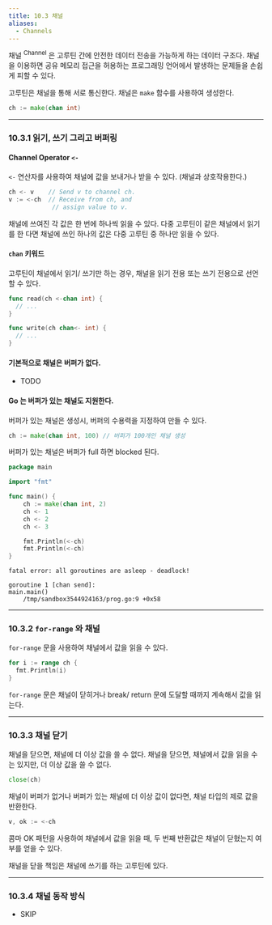 ```yaml
---
title: 10.3 채널
aliases:
  - Channels
---
```


채널 <sup>Channel</sup> 은 고루틴 간에 안전한 데이터 전송을 가능하게 하는 데이터 구조다. 채널을 이용하면 공유 메모리 접근을 허용하는 프로그래밍 언어에서 발생하는 문제들을 손쉽게 피할 수 있다.

고루틴은 채널을 통해 서로 통신한다. 채널은 `make` 함수를 사용하여 생성한다.

```go
ch := make(chan int)
```

---

### 10.3.1 읽기, 쓰기 그리고 버퍼링

#### Channel Operator `<-`

`<-` 연산자를 사용하여 채널에 값을 보내거나 받을 수 있다. (채널과 상호작용한다.)

```go 
ch <- v    // Send v to channel ch.
v := <-ch  // Receive from ch, and
            // assign value to v.
```

채널에 쓰여진 각 값은 한 번에 하나씩 읽을 수 있다. 다중 고루틴이 같은 채널에서 읽기를 한 다면 채널에 쓰인 하나의 값은 다중 고루틴 중 하나만 읽을 수 있다.

#### `chan` 키워드

고루틴이 채널에서 읽기/ 쓰기만 하는 경우, 채널을 읽기 전용 또는 쓰기 전용으로 선언할 수 있다.

```go title="읽기 전용 채널 타입과 chan 키워드"
func read(ch <-chan int) {
  // ...
}
```

```go title="쓰기 전용 채널 타입과 chan 키워드"
func write(ch chan<- int) {
  // ...
}
```

#### 기본적으로 채널은 **버퍼가 없다**.

- TODO

#### Go 는 버퍼가 있는 채널도 지원한다.

버퍼가 있는 채널은 생성시, 버퍼의 수용력을 지정하여 만들 수 있다.

```go
ch := make(chan int, 100) // 버퍼가 100개인 채널 생성
```

버퍼가 있는 채널은 버퍼가 full 하면 blocked 된다.

```go
package main

import "fmt"

func main() {
	ch := make(chan int, 2)
	ch <- 1
	ch <- 2
	ch <- 3

	fmt.Println(<-ch)
	fmt.Println(<-ch)
}
```

```
fatal error: all goroutines are asleep - deadlock!

goroutine 1 [chan send]:
main.main()
	/tmp/sandbox3544924163/prog.go:9 +0x58
```


---

### 10.3.2 `for-range` 와 채널

`for-range` 문을 사용하여 채널에서 값을 읽을 수 있다.

```go
for i := range ch {
  fmt.Println(i)
}
```

`for-range` 문은 채널이 닫히거나 break/ return 문에 도달할 때까지 계속해서 값을 읽는다.

---

### 10.3.3 채널 닫기

채널을 닫으면, 채널에 더 이상 값을 쓸 수 없다. 채널을 닫으면, 채널에서 값을 읽을 수는 있지만, 더 이상 값을 쓸 수 없다.

```go
close(ch)
```

채널이 버퍼가 없거나 버퍼가 있는 채널에 더 이상 값이 없다면, 채널 타입의 제로 값을 반환한다.

```go
v, ok := <-ch
```

콤마 OK 패턴을 사용하여 채널에서 값을 읽을 때, 두 번째 반환값은 채널이 닫혔는지 여부를 얻을 수 있다.

채널을 닫을 책임은 채널에 쓰기를 하는 고루틴에 있다.

---

### 10.3.4 채널 동작 방식

- SKIP
